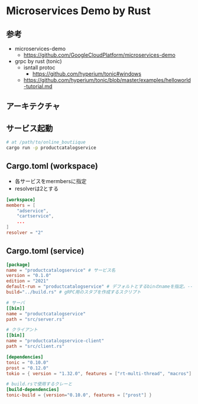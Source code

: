 # Microservices Demo by Rust

## 参考

- microservices-demo
  - https://github.com/GoogleCloudPlatform/microservices-demo
- grpc by rust (tonic)
  - isntall protoc
    - https://github.com/hyperium/tonic#windows
  - https://github.com/hyperium/tonic/blob/master/examples/helloworld-tutorial.md

## アーキテクチャ

## サービス起動

```sh
# at /path/to/online_boutiique
cargo run -p productcatalogservice
```

## Cargo.toml (workspace)

- 各サービスをmermbersに指定
- resolverは2とする

```toml
[workspace]
members = [
    "adservice",
    "cartservice",
    ...
]
resolver = "2"
```

## Cargo.toml (service)

```toml
[package]
name = "productcatalogservice" # サービス名
version = "0.1.0"
edition = "2021"
default-run = "productcatalogservice" # デフォルトとするbinのnameを指定。--binで指定しないとこれが実行される
build="../build.rs" # gRPC用のスタブを作成するスクリプト

# サーバ
[[bin]]
name = "productcatalogservice"
path = "src/server.rs"

# クライアント
[[bin]]
name = "productcatalogservice-client"
path = "src/client.rs"

[dependencies]
tonic = "0.10.0"
prost = "0.12.0"
tokio = { version = "1.32.0", features = ["rt-multi-thread", "macros"] }

# build.rsで使用するクレーと
[build-dependencies]
tonic-build = {version="0.10.0", features = ["prost"] }
```